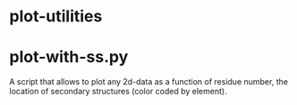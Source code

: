 # plot-utilities

# plot-with-ss.py
A script that allows to plot any 2d-data as a function of residue number, the location of secondary structures (color coded by element). 
